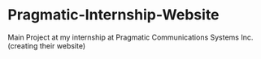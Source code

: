# Pragmatic-Internship-Website
Main Project at my internship at Pragmatic Communications Systems Inc. (creating their website)

